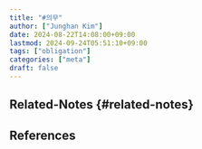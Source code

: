 ```yaml
---
title: "#의무"
author: ["Junghan Kim"]
date: 2024-08-22T14:08:00+09:00
lastmod: 2024-09-24T05:51:10+09:00
tags: ["obligation"]
categories: ["meta"]
draft: false
---
```


## Related-Notes {#related-notes}

## References

<style>.csl-entry{text-indent: -1.5em; margin-left: 1.5em;}</style><div class="csl-bib-body">
</div>
